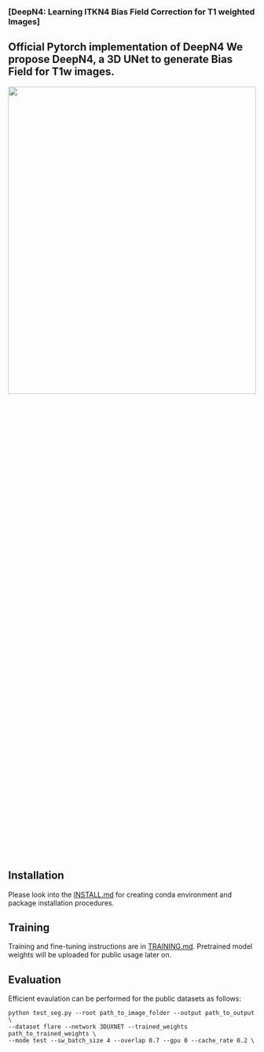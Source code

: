 ### [DeepN4: Learning ITKN4 Bias Field Correction for T1 weighted Images]

Official Pytorch implementation of DeepN4
We propose **DeepN4**, a 3D UNet to generate Bias Field for T1w images.
---

<p align="center">
<img src="Figures/Figure_1.png" width=100% height=40% 
class="center">
</p>


 ## Installation
 Please look into the [INSTALL.md](INSTALL.md) for creating conda environment and package installation procedures.

<!-- ✅ ⬜️  -->
## Training
Training and fine-tuning instructions are in [TRAINING.md](TRAINING.md). Pretrained model weights will be uploaded for public usage later on.

<!-- ✅ ⬜️  -->
## Evaluation
Efficient evaulation can be performed for the public datasets as follows:
```
python test_seg.py --root path_to_image_folder --output path_to_output \
--dataset flare --network 3DUXNET --trained_weights path_to_trained_weights \
--mode test --sw_batch_size 4 --overlap 0.7 --gpu 0 --cache_rate 0.2 \
```



